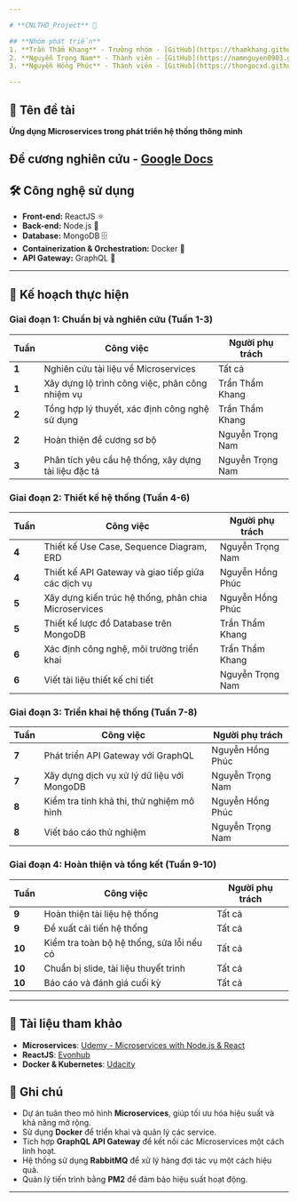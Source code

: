 ```yaml
---

# **CNLTHD_Project** 🚀  

## **Nhóm phát triển**  
1. **Trần Thẩm Khang** - Trưởng nhóm - [GitHub](https://thamkhang.github.io/)  
2. **Nguyễn Trọng Nam** - Thành viên - [GitHub](https://namnguyen0903.github.io/)    
3. **Nguyễn Hồng Phúc** - Thành viên - [GitHub](https://thongocxd.github.io/)    

---
```


## 📌 **Tên đề tài**  
**Ứng dụng Microservices trong phát triển hệ thống thông minh**  

**Đề cương nghiên cứu** - [Google Docs](https://docs.google.com/document/d/1xA961uv5S4E4Lz6rG3oIuUuo4-5l81dp/)
---

## 🛠 **Công nghệ sử dụng**  
- **Front-end:** ReactJS ⚛️  
- **Back-end:** Node.js 🚀  
- **Database:** MongoDB 🗄  
- **Containerization & Orchestration:** Docker 🐳
- **API Gateway:** GraphQL 🔗  

---

## 📅 **Kế hoạch thực hiện**  

### **Giai đoạn 1: Chuẩn bị và nghiên cứu (Tuần 1-3)**  
| **Tuần** | **Công việc** | **Người phụ trách** |
|------|---------------------------------------------|------------------|
| **1** | Nghiên cứu tài liệu về Microservices | Tất cả |
| **1** | Xây dựng lộ trình công việc, phân công nhiệm vụ | Trần Thẩm Khang |
| **2** | Tổng hợp lý thuyết, xác định công nghệ sử dụng | Trần Thẩm Khang |
| **2** | Hoàn thiện đề cương sơ bộ | Nguyễn Trọng Nam |
| **3** | Phân tích yêu cầu hệ thống, xây dựng tài liệu đặc tả | Nguyễn Trọng Nam |

### **Giai đoạn 2: Thiết kế hệ thống (Tuần 4-6)**  
| **Tuần** | **Công việc** | **Người phụ trách** |
|------|---------------------------------------------|------------------|
| **4** | Thiết kế Use Case, Sequence Diagram, ERD | Nguyễn Trọng Nam |
| **4** | Thiết kế API Gateway và giao tiếp giữa các dịch vụ | Nguyễn Hồng Phúc |
| **5** | Xây dựng kiến trúc hệ thống, phân chia Microservices | Nguyễn Hồng Phúc |
| **5** | Thiết kế lược đồ Database trên MongoDB | Trần Thẩm Khang |
| **6** | Xác định công nghệ, môi trường triển khai | Trần Thẩm Khang |
| **6** | Viết tài liệu thiết kế chi tiết | Nguyễn Trọng Nam |

### **Giai đoạn 3: Triển khai hệ thống (Tuần 7-8)**  
| **Tuần** | **Công việc** | **Người phụ trách** |
|------|---------------------------------------------|------------------|
| **7** | Phát triển API Gateway với GraphQL | Nguyễn Hồng Phúc |
| **7** | Xây dựng dịch vụ xử lý dữ liệu với MongoDB | Nguyễn Trọng Nam |
| **8** | Kiểm tra tính khả thi, thử nghiệm mô hình | Nguyễn Hồng Phúc |
| **8** | Viết báo cáo thử nghiệm | Nguyễn Trọng Nam |

### **Giai đoạn 4: Hoàn thiện và tổng kết (Tuần 9-10)**  
| **Tuần** | **Công việc** | **Người phụ trách** |
|------|---------------------------------------------|------------------|
| **9** | Hoàn thiện tài liệu hệ thống | Tất cả |
| **9** | Đề xuất cải tiến hệ thống | Tất cả |
| **10** | Kiểm tra toàn bộ hệ thống, sửa lỗi nếu có | Tất cả |
| **10** | Chuẩn bị slide, tài liệu thuyết trình | Tất cả |
| **10** | Báo cáo và đánh giá cuối kỳ | Tất cả |

---

## 📢 **Tài liệu tham khảo**  
- **Microservices**: [Udemy - Microservices with Node.js & React](https://www.udemy.com/course/microservices-with-node-js-and-react/)  
- **ReactJS**: [Evonhub](https://evonhub.dev/)  
- **Docker & Kubernetes**: [Udacity](https://www.udacity.com/dashboard)  

## 📢 **Ghi chú**  
- Dự án tuân theo mô hình **Microservices**, giúp tối ưu hóa hiệu suất và khả năng mở rộng.  
- Sử dụng **Docker** để triển khai và quản lý các service.  
- Tích hợp **GraphQL API Gateway** để kết nối các Microservices một cách linh hoạt.  
- Hệ thống sử dụng **RabbitMQ** để xử lý hàng đợi tác vụ một cách hiệu quả.  
- Quản lý tiến trình bằng **PM2** để đảm bảo hiệu suất hoạt động.  

---
